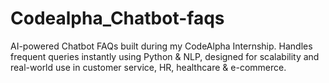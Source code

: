 # Codealpha_Chatbot-faqs
AI-powered Chatbot FAQs built during my CodeAlpha Internship. Handles frequent queries instantly using Python &amp; NLP, designed for scalability and real-world use in customer service, HR, healthcare &amp; e-commerce.
